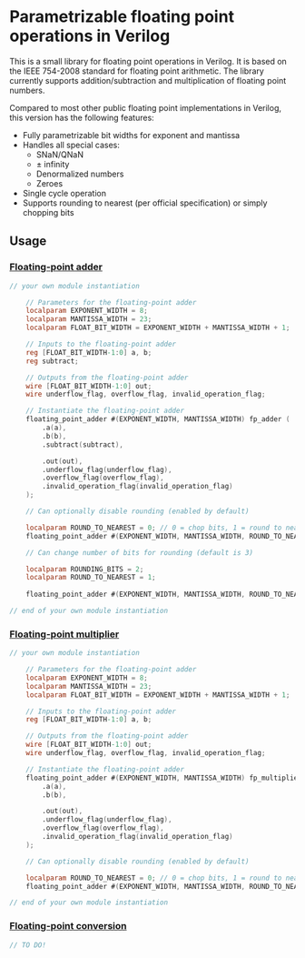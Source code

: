 # Parametrizable floating point operations in Verilog

This is a small library for floating point operations in Verilog. It is based on the IEEE 754-2008 standard for floating point arithmetic. The library currently supports addition/subtraction and multiplication of floating point numbers.

Compared to most other public floating point implementations in Verilog, this version has the following features:

- Fully parametrizable bit widths for exponent and mantissa
- Handles all special cases:
    - SNaN/QNaN
    - ± infinity
    - Denormalized numbers
    - Zeroes
- Single cycle operation
- Supports rounding to nearest (per official specification) or simply chopping bits

## Usage

### [Floating-point adder](src/floating_point_adder.v)

```verilog
// your own module instantiation

    // Parameters for the floating-point adder
    localparam EXPONENT_WIDTH = 8;
    localparam MANTISSA_WIDTH = 23;
    localparam FLOAT_BIT_WIDTH = EXPONENT_WIDTH + MANTISSA_WIDTH + 1;

    // Inputs to the floating-point adder
    reg [FLOAT_BIT_WIDTH-1:0] a, b;
    reg subtract;

    // Outputs from the floating-point adder
    wire [FLOAT_BIT_WIDTH-1:0] out;
    wire underflow_flag, overflow_flag, invalid_operation_flag;

    // Instantiate the floating-point adder
    floating_point_adder #(EXPONENT_WIDTH, MANTISSA_WIDTH) fp_adder (
        .a(a),
        .b(b),
        .subtract(subtract),

        .out(out),
        .underflow_flag(underflow_flag),
        .overflow_flag(overflow_flag),
        .invalid_operation_flag(invalid_operation_flag)
    );

    // Can optionally disable rounding (enabled by default)

    localparam ROUND_TO_NEAREST = 0; // 0 = chop bits, 1 = round to nearest
    floating_point_adder #(EXPONENT_WIDTH, MANTISSA_WIDTH, ROUND_TO_NEAREST) fp_adder_no_rounding ( ... );

    // Can change number of bits for rounding (default is 3)

    localparam ROUNDING_BITS = 2;
    localparam ROUND_TO_NEAREST = 1;
    
    floating_point_adder #(EXPONENT_WIDTH, MANTISSA_WIDTH, ROUND_TO_NEAREST, ROUNDING_BITS) fp_adder_2bit_rounding ( ... );

// end of your own module instantiation
```

### [Floating-point multiplier](src/floating_point_multiplier.v)

```verilog
// your own module instantiation

    // Parameters for the floating-point adder
    localparam EXPONENT_WIDTH = 8;
    localparam MANTISSA_WIDTH = 23;
    localparam FLOAT_BIT_WIDTH = EXPONENT_WIDTH + MANTISSA_WIDTH + 1;

    // Inputs to the floating-point adder
    reg [FLOAT_BIT_WIDTH-1:0] a, b;

    // Outputs from the floating-point adder
    wire [FLOAT_BIT_WIDTH-1:0] out;
    wire underflow_flag, overflow_flag, invalid_operation_flag;

    // Instantiate the floating-point adder
    floating_point_adder #(EXPONENT_WIDTH, MANTISSA_WIDTH) fp_multiplier (
        .a(a),
        .b(b),

        .out(out),
        .underflow_flag(underflow_flag),
        .overflow_flag(overflow_flag),
        .invalid_operation_flag(invalid_operation_flag)
    );

    // Can optionally disable rounding (enabled by default)

    localparam ROUND_TO_NEAREST = 0; // 0 = chop bits, 1 = round to nearest
    floating_point_adder #(EXPONENT_WIDTH, MANTISSA_WIDTH, ROUND_TO_NEAREST) fp_multiplier_no_rounding ( ... );

// end of your own module instantiation
```

### [Floating-point conversion](src/floating_point_conversion.v)

```verilog
// TO DO!
```
